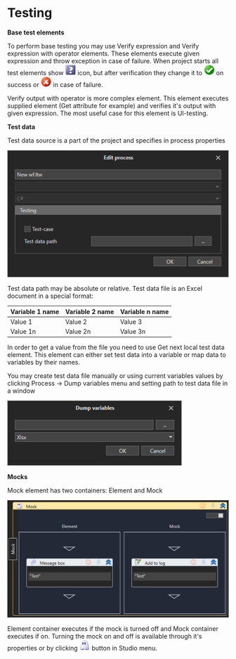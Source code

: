 # Testing

**Base test elements**

To perform base testing you may use Verify expression and Verify expression with operator elements. These elements execute given expression and throw exception in case of failure. When project starts all test elements show <img src="../../.gitbook/assets/TestNone.png" alt="" data-size="line"> icon, but after verification they change it to <img src="../../.gitbook/assets/TestSuccess.png" alt="" data-size="line"> on success or <img src="../../.gitbook/assets/TestFail.png" alt="" data-size="line"> in case of failure.

Verify output with operator is more complex element. This element executes supplied element (Get attribute for example) and verifies it's output with given expression. The most useful case for this element is UI-testing.

**Test data**

Test data source is a part of the project and specifies in process properties

![](<../../.gitbook/assets/image (19).png>)



Test data path may be absolute or relative. Test data file is an Excel document in a special format:

| Variable 1 name | Variable 2 name | Variable n name |
| --------------- | --------------- | --------------- |
| Value 1         | Value 2         | Value 3         |
| Value 1n        | Value 2n        | Value 3n        |

In order to get a value from the file you need to use Get next local test data element. This element can either set test data into a variable or map data to variables by their names.

You may create test data file manually or using current variables values by clicking Process -> Dump variables menu and setting path to test data file in a window

![](<../../.gitbook/assets/image (102).png>)



**Mocks**

Mock element has two containers: Element and Mock

![](<../../.gitbook/assets/image (14).png>)

Element container executes if the mock is turned off and Mock container executes if on. Turning the mock on and off is available through it's properties or by clicking <img src="../../.gitbook/assets/WFMock.png" alt="" data-size="line"> button in Studio menu.

